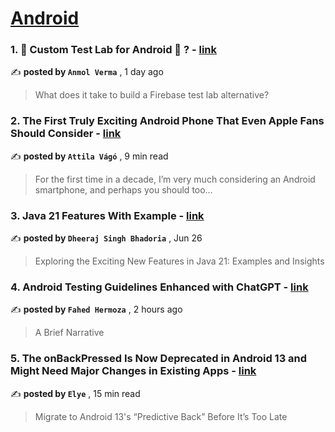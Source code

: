 
<h1><a href=https://medium.com/tag/android/recommended target="_blank" rel="noopener noreferrer">Android</a></h1>
<h3>1. 🦾 Custom Test Lab for Android 🤖 ? - <a href=https://medium.com/@oianmol/custom-test-lab-for-android-cd74a2a9df6f?source=tag_recommended_feed---------0-84----------android----------980527f3_c15b_47c9_995b_25566644afb0------- target="_blank" rel="noopener noreferrer">link</a></h3>

✍️ **posted by `Anmol Verma`** <date> , 1 day ago</date>

<blockquote>What does it take to build a Firebase test lab alternative?</blockquote>

<h3>2. The First Truly Exciting Android Phone That Even Apple Fans Should Consider - <a href=https://medium.com/@attilavago/the-first-truly-exciting-android-phone-that-even-apple-fans-should-consider-9ef205d678ae?source=tag_recommended_feed---------1-107----------android----------980527f3_c15b_47c9_995b_25566644afb0------- target="_blank" rel="noopener noreferrer">link</a></h3>

✍️ **posted by `Attila Vágó`** <date> , 9 min read</date>

<blockquote>For the first time in a decade, I’m very much considering an Android smartphone, and perhaps you should too…</blockquote>

<h3>3. Java 21 Features With Example - <a href=https://medium.com/@dheerubhadoria/java-21-features-with-example-a348f4c40e99?source=tag_recommended_feed---------2-85----------android----------980527f3_c15b_47c9_995b_25566644afb0------- target="_blank" rel="noopener noreferrer">link</a></h3>

✍️ **posted by `Dheeraj Singh Bhadoria`** <date> , Jun 26</date>

<blockquote>Exploring the Exciting New Features in Java 21: Examples and Insights</blockquote>

<h3>4. Android Testing Guidelines Enhanced with ChatGPT - <a href=https://medium.com/@fahedhermoza/android-testing-guidelines-enhanced-with-chatgpt-48d5ef51dd39?source=tag_recommended_feed---------3-84----------android----------980527f3_c15b_47c9_995b_25566644afb0------- target="_blank" rel="noopener noreferrer">link</a></h3>

✍️ **posted by `Fahed Hermoza`** <date> , 2 hours ago</date>

<blockquote>A Brief Narrative</blockquote>

<h3>5. The onBackPressed Is Now Deprecated in Android 13 and Might Need Major Changes in Existing Apps - <a href=https://medium.com/mobile-app-development-publication/migrate-to-android-13-predictive-back-soon-before-its-too-late-e1e1723f392?source=tag_recommended_feed---------4-107----------android----------980527f3_c15b_47c9_995b_25566644afb0------- target="_blank" rel="noopener noreferrer">link</a></h3>

✍️ **posted by `Elye`** <date> , 15 min read</date>

<blockquote>Migrate to Android 13's “Predictive Back” Before It’s Too Late</blockquote>

